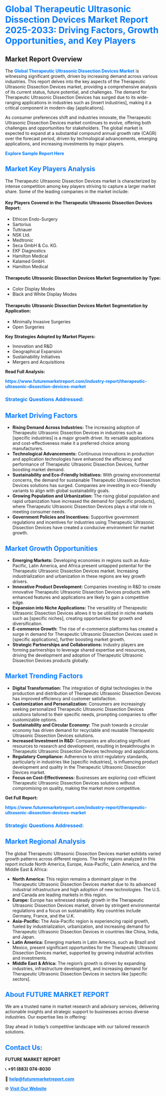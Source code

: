 <h1 style="color: #007BFF;">Global Therapeutic Ultrasonic Dissection Devices Market Report 2025-2033: Driving Factors, Growth Opportunities, and Key Players</h1>

<section id="overview">
<h2>Market Report Overview</h2>
<p>The <a href="https://www.futuremarketreport.com/industry-report/therapeutic-ultrasonic-dissection-devices-market" style="color: #007BFF; text-decoration: none;"><strong>Global Therapeutic Ultrasonic Dissection Devices Market</strong></a> is witnessing significant growth, driven by increasing demand across various industries. This report delves into the key aspects of the Therapeutic Ultrasonic Dissection Devices market, providing a comprehensive analysis of its current status, future potential, and challenges. The demand for Therapeutic Ultrasonic Dissection Devices has surged due to its wide-ranging applications in industries such as [insert industries], making it a critical component in modern-day [applications].</p>
<p>As consumer preferences shift and industries innovate, the Therapeutic Ultrasonic Dissection Devices market continues to evolve, offering both challenges and opportunities for stakeholders. The global market is expected to expand at a substantial compound annual growth rate (CAGR) over the forecast period, driven by technological advancements, emerging applications, and increasing investments by major players.</p>
</section>

<section id="overview">
<p><a href="https://www.futuremarketreport.com/request-sample/reportId=36144" style="color: #007BFF; text-decoration: none;"><strong>Explore Sample Report Here</strong></a></p>
</section>

<section id="key-players">
<h2 style="color: #007BFF;">Market Key Players Analysis</h2>
<p>The Therapeutic Ultrasonic Dissection Devices market is characterized by intense competition among key players striving to capture a larger market share. Some of the leading companies in the market include:</p>
<h4>Key Players Covered in the Therapeutic Ultrasonic Dissection Devices Report:</h4>
<ul><li>Ethicon Endo-Surgery</li><li>Sartorius</li><li>Tuttnauer</li><li>NSK Ltd.</li><li>Medtronic</li><li>Seca GmbH &amp; Co. KG.</li><li>EKF Diagnostics</li><li>Hamilton Medical</li><li>Kalamed GmbH.</li><li>Hamilton Medical</li></ul>
<h4>Therapeutic Ultrasonic Dissection Devices Market Segmentation by Type:</h4>
<ul><li>Color Display Modes</li><li>Black and White Display Modes</li></ul>

<h4>Therapeutic Ultrasonic Dissection Devices Market Segmentation by Application:</h4>
<ul><li>Minimally Invasive Surgeries</li><li>Open Surgeries</li></ul>
<p><strong>Key Strategies Adopted by Market Players:</strong></p>
<ul>
<li>Innovation and R&D</li>
<li>Geographical Expansion</li>
<li>Sustainability Initiatives</li>
<li>Mergers and Acquisitions</li>
</ul>
</section>

<section>
<p><strong>Read Full Analysis: </strong></p><a href="https://www.futuremarketreport.com/industry-report/therapeutic-ultrasonic-dissection-devices-market" style="color: #007BFF; text-decoration: none;"><strong>https://www.futuremarketreport.com/industry-report/therapeutic-ultrasonic-dissection-devices-market</strong></a>
<h3 style="color: #007BFF;">Strategic Questions Addressed:</h3>
</section>

<section id="driving-factors">
<h2 style="color: #007BFF;">Market Driving Factors</h2>
<ul>
<li><strong>Rising Demand Across Industries:</strong> The increasing adoption of Therapeutic Ultrasonic Dissection Devices in industries such as [specific industries] is a major growth driver. Its versatile applications and cost-effectiveness make it a preferred choice among manufacturers.</li>
<li><strong>Technological Advancements:</strong> Continuous innovations in production and application technologies have enhanced the efficiency and performance of Therapeutic Ultrasonic Dissection Devices, further boosting market demand.</li>
<li><strong>Sustainability and Eco-Friendly Initiatives:</strong> With growing environmental concerns, the demand for sustainable Therapeutic Ultrasonic Dissection Devices solutions has surged. Companies are investing in eco-friendly variants to align with global sustainability goals.</li>
<li><strong>Growing Population and Urbanization:</strong> The rising global population and rapid urbanization have increased the demand for [specific products], where Therapeutic Ultrasonic Dissection Devices plays a vital role in meeting consumer needs.</li>
<li><strong>Government Policies and Incentives:</strong> Supportive government regulations and incentives for industries using Therapeutic Ultrasonic Dissection Devices have created a conducive environment for market growth.</li>
</ul>
</section>

<section id="growth-opportunities">
<h2 style="color: #007BFF;">Market Growth Opportunities</h2>
<ul>
<li><strong>Emerging Markets:</strong> Developing economies in regions such as Asia-Pacific, Latin America, and Africa present untapped potential for the Therapeutic Ultrasonic Dissection Devices market. Increasing industrialization and urbanization in these regions are key growth drivers.</li>
<li><strong>Innovative Product Development:</strong> Companies investing in R&D to create innovative Therapeutic Ultrasonic Dissection Devices products with enhanced features and applications are likely to gain a competitive edge.</li>
<li><strong>Expansion into Niche Applications:</strong> The versatility of Therapeutic Ultrasonic Dissection Devices allows it to be utilized in niche markets such as [specific niches], creating opportunities for growth and diversification.</li>
<li><strong>E-commerce Growth:</strong> The rise of e-commerce platforms has created a surge in demand for Therapeutic Ultrasonic Dissection Devices used in [specific applications], further boosting market growth.</li>
<li><strong>Strategic Partnerships and Collaborations:</strong> Industry players are forming partnerships to leverage shared expertise and resources, driving the development and adoption of Therapeutic Ultrasonic Dissection Devices products globally.</li>
</ul>
</section>

<section id="trending-factors">
<h2 style="color: #007BFF;">Market Trending Factors</h2>
<ul>
<li><strong>Digital Transformation:</strong> The integration of digital technologies in the production and distribution of Therapeutic Ultrasonic Dissection Devices has improved efficiency and customer satisfaction.</li>
<li><strong>Customization and Personalization:</strong> Consumers are increasingly seeking personalized Therapeutic Ultrasonic Dissection Devices solutions tailored to their specific needs, prompting companies to offer customizable options.</li>
<li><strong>Sustainability and Circular Economy:</strong> The push towards a circular economy has driven demand for recyclable and reusable Therapeutic Ultrasonic Dissection Devices solutions.</li>
<li><strong>Increased Investment in R&D:</strong> Companies are allocating significant resources to research and development, resulting in breakthroughs in Therapeutic Ultrasonic Dissection Devices technology and applications.</li>
<li><strong>Regulatory Compliance:</strong> Adherence to strict regulatory standards, particularly in industries like [specific industries], is influencing product development and quality in the Therapeutic Ultrasonic Dissection Devices market.</li>
<li><strong>Focus on Cost-Effectiveness:</strong> Businesses are exploring cost-efficient Therapeutic Ultrasonic Dissection Devices solutions without compromising on quality, making the market more competitive.</li>
</ul>
</section>

<section>
<p><strong>Get Full Report: </strong></p><a href="https://www.futuremarketreport.com/industry-report/therapeutic-ultrasonic-dissection-devices-market" style="color: #007BFF; text-decoration: none;"><strong>https://www.futuremarketreport.com/industry-report/therapeutic-ultrasonic-dissection-devices-market</strong></a>
<h3 style="color: #007BFF;">Strategic Questions Addressed:</h3>
</section>


<section id="regional-analysis">
<h2 style="color: #007BFF;">Market Regional Analysis</h2>
<p>The global Therapeutic Ultrasonic Dissection Devices market exhibits varied growth patterns across different regions. The key regions analyzed in this report include North America, Europe, Asia-Pacific, Latin America, and the Middle East & Africa:</p>
<ul>
<li><strong>North America:</strong> This region remains a dominant player in the Therapeutic Ultrasonic Dissection Devices market due to its advanced industrial infrastructure and high adoption of new technologies. The U.S. and Canada are leading markets in this region.</li>
<li><strong>Europe:</strong> Europe has witnessed steady growth in the Therapeutic Ultrasonic Dissection Devices market, driven by stringent environmental regulations and a focus on sustainability. Key countries include Germany, France, and the U.K.</li>
<li><strong>Asia-Pacific:</strong> The Asia-Pacific region is experiencing rapid growth, fueled by industrialization, urbanization, and increasing demand for Therapeutic Ultrasonic Dissection Devices in countries like China, India, and Japan.</li>
<li><strong>Latin America:</strong> Emerging markets in Latin America, such as Brazil and Mexico, present significant opportunities for the Therapeutic Ultrasonic Dissection Devices market, supported by growing industrial activities and investments.</li>
<li><strong>Middle East & Africa:</strong> The region’s growth is driven by expanding industries, infrastructure development, and increasing demand for Therapeutic Ultrasonic Dissection Devices in sectors like [specific sectors].</li>
</ul>
</section>

<footer>
<h2 style="color: #007BFF;">About FUTURE MARKET REPORT</h2>
<p>We are a trusted name in market research and advisory services, delivering actionable insights and strategic support to businesses across diverse industries. Our expertise lies in offering:</p>

<p>Stay ahead in today’s competitive landscape with our tailored research solutions.</p>

<h2 style="color: #007BFF;">Contact Us:</h2>
<p><strong>FUTURE MARKET REPORT</strong></p>
<p>📞 <strong>+91 (883) 074-8030</strong></p>
<p>📧 <strong><a href="mailto:help@futuremarketreport.com" style="color: #007BFF;">help@futuremarketreport.com</a></strong></p>
<p>🌐 <strong><a href="https://www.futuremarketreport.com/" style="color: #007BFF;">Visit Our Website</a></strong></p>
</footer>